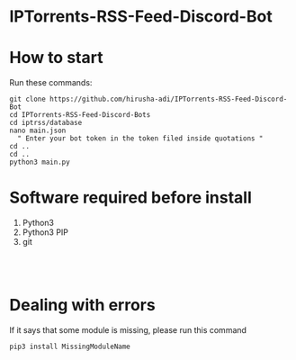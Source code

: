 # IPTorrents-RSS-Feed-Discord-Bot

# How to start
Run these commands:
```
git clone https://github.com/hirusha-adi/IPTorrents-RSS-Feed-Discord-Bot
cd IPTorrents-RSS-Feed-Discord-Bots
cd iptrss/database
nano main.json
  " Enter your bot token in the token filed inside quotations "
cd ..
cd ..
python3 main.py
```

# Software required before install
1. Python3
2. Python3 PIP
3. git
<br>
<br>

# Dealing with errors
If it says that some module is missing, please run this command
```
pip3 install MissingModuleName
```






